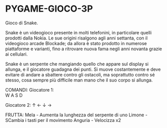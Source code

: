 # PYGAME-GIOCO-3P
Gioco di Snake.

Snake è un videogioco presente in molti telefonini, in particolare quelli prodotti dalla Nokia. Le sue origini risalgono agli anni settanta, con il videogioco arcade Blockade; da allora è stato prodotto in numerose piattaforme e varianti, fino a ritrovare nuova fama negli anni novanta grazie ai cellulari.

Snake è un serpente che mangiando quello che appare sul display si allunga, e il giocatore guadagna dei punti. Si muove costantemente e deve evitare di andare a sbattere contro gli ostacoli, ma soprattutto contro sé stesso, cosa sempre più difficile man mano che il suo corpo si allunga.

COMANDI:
Giocatore 1:  
    W
  A S D

Giocatore 2: 
    ↑
  ← ↓ →

FRUTTA:
Mela      - Aumenta la lunghezza del serpente di uno
Limone    - SCambia i tasti per il movimento
Anguria   - Velocizza x2


